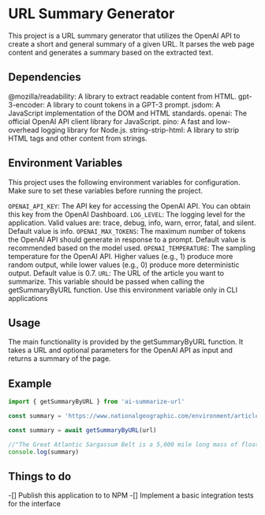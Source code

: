 # URL Summary Generator

This project is a URL summary generator that utilizes the OpenAI API to create a short and general summary of a given URL. It parses the web page content and generates a summary based on the extracted text.

## Dependencies

@mozilla/readability: A library to extract readable content from HTML.
gpt-3-encoder: A library to count tokens in a GPT-3 prompt.
jsdom: A JavaScript implementation of the DOM and HTML standards.
openai: The official OpenAI API client library for JavaScript.
pino: A fast and low-overhead logging library for Node.js.
string-strip-html: A library to strip HTML tags and other content from strings.

## Environment Variables

This project uses the following environment variables for configuration. Make sure to set these variables before running the project.

`OPENAI_API_KEY`: The API key for accessing the OpenAI API. You can obtain this key from the OpenAI Dashboard.
`LOG_LEVEL`: The logging level for the application. Valid values are: trace, debug, info, warn, error, fatal, and silent. Default value is info.
`OPENAI_MAX_TOKENS`: The maximum number of tokens the OpenAI API should generate in response to a prompt. Default value is recommended based on the model used.
`OPENAI_TEMPERATURE`: The sampling temperature for the OpenAI API. Higher values (e.g., 1) produce more random output, while lower values (e.g., 0) produce more deterministic output. Default value is 0.7.
`URL`: The URL of the article you want to summarize. This variable should be passed when calling the getSummaryByURL function. Use this environment variable only in CLI applications

## Usage

The main functionality is provided by the getSummaryByURL function. It takes a URL and optional parameters for the OpenAI API as input and returns a summary of the page.

## Example

```javascript
import { getSummaryByURL } from 'ai-summarize-url'

const summary = 'https://www.nationalgeographic.com/environment/article/seaweed-blob-great-atlantic-sargassum-belt-beach-threat'

const summary = await getSummaryByURL(url)

//"The Great Atlantic Sargassum Belt is a 5,000 mile long mass of floating seaweed that is heading towards the tip of Florida. It provides a home and source of food for passing fish and sea turtles, but in the past decade, it has become a nuisance capable of causing serious damage due to its stench and ability to smother coral reefs and mangroves. It is believed to have been caused by fertilizers from the Amazon River leaking into the ocean and giving the seaweed a boost. Removing it can cost tens of millions of dollars and there is not an easy fix for getting rid of it."
console.log(summary)
```

## Things to do

-[] Publish this application to to NPM
-[] Implement a basic integration tests for the interface
